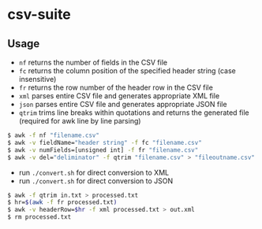 # csv-suite

## Usage

* ```nf``` returns the number of fields in the CSV file
* ```fc``` returns the column position of the specified header string (case insensitive)
* ```fr``` returns the row number of the header row in the CSV file
* ```xml``` parses entire CSV file and generates appropriate XML file
* ```json``` parses entire CSV file and generates appropriate JSON file
* ```qtrim``` trims line breaks within quotations and returns the generated file (required for awk line by line parsing)
```bash
$ awk -f nf "filename.csv"
$ awk -v fieldName="header string" -f fc "filename.csv"
$ awk -v numFields=[unsigned int] -f fr "filename.csv"
$ awk -v del="deliminator" -f qtrim "filename.csv" > "fileoutname.csv"
```
- run ```./convert.sh``` for direct conversion to XML
- run ```./convert.sh``` for direct conversion to JSON
```bash
$ awk -f qtrim in.txt > processed.txt
$ hr=$(awk -f fr processed.txt)
$ awk -v headerRow=$hr -f xml processed.txt > out.xml
$ rm processed.txt
```
